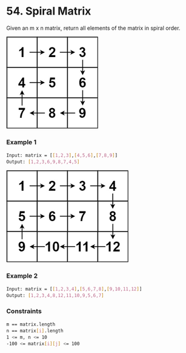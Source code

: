 # 54. Spiral Matrix

Given an m x n matrix, return all elements of the matrix in spiral order.

[![spiral1](spiral1.jpg)]()
### Example 1
```sh
Input: matrix = [[1,2,3],[4,5,6],[7,8,9]]
Output: [1,2,3,6,9,8,7,4,5]
```

[![spiral](spiral.jpg)]()
### Example 2
```sh
Input: matrix = [[1,2,3,4],[5,6,7,8],[9,10,11,12]]
Output: [1,2,3,4,8,12,11,10,9,5,6,7]
```

### Constraints
```sh
m == matrix.length
n == matrix[i].length
1 <= m, n <= 10
-100 <= matrix[i][j] <= 100
```
